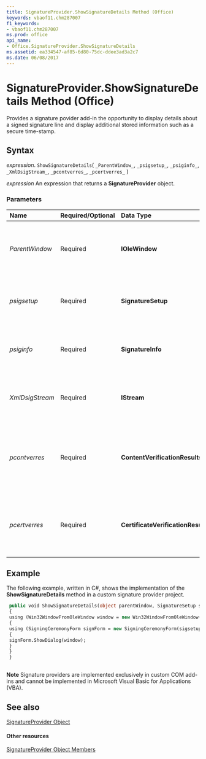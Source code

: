 ```yaml
---
title: SignatureProvider.ShowSignatureDetails Method (Office)
keywords: vbaof11.chm287007
f1_keywords:
- vbaof11.chm287007
ms.prod: office
api_name:
- Office.SignatureProvider.ShowSignatureDetails
ms.assetid: ea334547-af85-6d80-75dc-ddee3ad3a2c7
ms.date: 06/08/2017
---
```



# SignatureProvider.ShowSignatureDetails Method (Office)

Provides a signature povider add-in the opportunity to display details about a signed signature line and display additional stored information such as a secure time-stamp.


## Syntax

 _expression_. `ShowSignatureDetails`( `_ParentWindow_`, `_psigsetup_`, `_psiginfo_`, `_XmlDsigStream_`, `_pcontverres_`, `_pcertverres_` )

 _expression_ An expression that returns a **SignatureProvider** object.


### Parameters



|**Name**|**Required/Optional**|**Data Type**|**Description**|
|:-----|:-----|:-----|:-----|
| _ParentWindow_|Required|**IOleWindow**|Contains the handle to the window containing the signature details.|
| _psigsetup_|Required|**SignatureSetup**|Specifies initial settings of the signature provider.|
| _psiginfo_|Required|**SignatureInfo**|Specifies information about the signed signature line.|
| _XmlDsigStream_|Required|**IStream**|Represents a steam of data or binary large object of XML.|
| _pcontverres_|Required|**ContentVerificationResults**|Contains a value representing the results of verificating the signature content.|
| _pcertverres_|Required|**CertificateVerificationResults**|Contains a value representing the results of verificating the signing certification.|

## Example

The following example, written in C#, shows the implementation of the  **ShowSignatureDetails** method in a custom signature provider project.


```vb
 public void ShowSignatureDetails(object parentWindow, SignatureSetup sigsetup, SignatureInfo siginfo, object xmldsigStream, ref ContentVerificationResults contverresults, ref CertificateVerificationResults certverresults) 
 { 
 using (Win32WindowFromOleWindow window = new Win32WindowFromOleWindow(parentWindow)) 
 { 
 using (SigningCeremonyForm signForm = new SigningCeremonyForm(sigsetup, siginfo)) 
 { 
 signForm.ShowDialog(window); 
 } 
 } 
 } 
 

```


 **Note**  Signature providers are implemented exclusively in custom COM add-ins and cannot be implemented in Microsoft Visual Basic for Applications (VBA). 


## See also


[SignatureProvider Object](signatureprovider-object-office.md)
#### Other resources


[SignatureProvider Object Members](signatureprovider-members-office.md)

